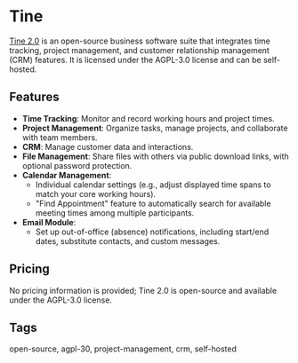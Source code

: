 # Tine

[Tine 2.0](https://www.tine20.org/) is an open-source business software suite that integrates time tracking, project management, and customer relationship management (CRM) features. It is licensed under the AGPL-3.0 license and can be self-hosted.

## Features
- **Time Tracking**: Monitor and record working hours and project times.
- **Project Management**: Organize tasks, manage projects, and collaborate with team members.
- **CRM**: Manage customer data and interactions.
- **File Management**: Share files with others via public download links, with optional password protection.
- **Calendar Management**: 
  - Individual calendar settings (e.g., adjust displayed time spans to match your core working hours).
  - "Find Appointment" feature to automatically search for available meeting times among multiple participants.
- **Email Module**:
  - Set up out-of-office (absence) notifications, including start/end dates, substitute contacts, and custom messages.

## Pricing
No pricing information is provided; Tine 2.0 is open-source and available under the AGPL-3.0 license.

## Tags
open-source, agpl-30, project-management, crm, self-hosted